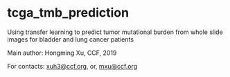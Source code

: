 # tcga_tmb_prediction
Using transfer learning to predict tumor mutational burden from whole slide images for bladder and lung cancer patients

Main author: Hongming Xu, CCF, 2019

For contacts: xuh3@ccf.org, or, mxu@ccf.org
